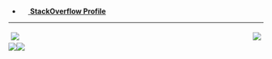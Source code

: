 - <a target="_blank" href="https://pt.stackoverflow.com/users/70554/13dev"><img src="https://upload.wikimedia.org/wikipedia/commons/thumb/e/ef/Stack_Overflow_icon.svg/768px-Stack_Overflow_icon.svg.png" width="15"/> **StackOverflow Profile**</a>

---
<div align="center">
  <div style="display: flex; justify-content:space-between">
    <img src="https://img.shields.io/badge/-%20?style=flat-square&logo=c%2B%2B&logoColor=white&color=00549e" style="margin:5px"/>
    <img src="https://img.shields.io/badge/-%20?style=flat-square&logo=html5&logoColor=white&color=e54c21" style="margin:5px"/>
  </div>
  <div style="display: flex; align-items: flex-start;">
    <img src="https://github-readme-stats.vercel.app/api?username=13dev&show_icons=true&include_all_commits=true&line_height=20&hide_border=true&theme=graywhite"/>
    <img src="https://github-readme-stats.vercel.app/api/top-langs/?username=13dev&layout=compact&theme=graywhite&hide_border=true" />
  </div>
</div>
